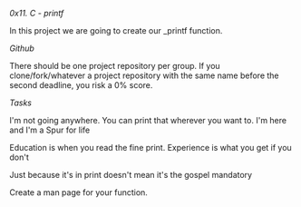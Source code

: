 *0x11. C - printf*

In this project we are going to create our _printf function.

*Github*

There should be one project repository per group. If you clone/fork/whatever a project repository with the same name before the second deadline, you risk a 0% score.

*Tasks*

I'm not going anywhere. You can print that wherever you want to. I'm here and I'm a Spur for life

Education is when you read the fine print. Experience is what you get if you don't

Just because it's in print doesn't mean it's the gospel mandatory

Create a man page for your function.
